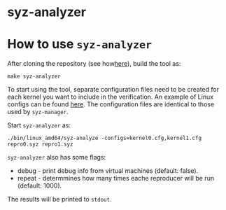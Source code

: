 # syz-analyzer
# How to use `syz-analyzer`
After cloning the repository (see how[here](/docs/linux/setup.md#go-and-syzkaller)), build the tool as:

```
make syz-analyzer
```

To start using the tool, separate configuration files need to be created for
each kernel you want to include in the verification. An example of Linux
configs can be found [here](/docs/linux/setup_ubuntu-host_qemu-vm_x86-64-kernel.md#syzkaller). The configuration files
are identical to those used by `syz-manager`.

Start `syz-analyzer` as:
```
./bin/linux_amd64/syz-analyze -configs=kernel0.cfg,kernel1.cfg repro0.syz repro1.syz
```
`syz-analyzer` also has some flags:
* debug - print debug info from virtual machines (default: false).
* repeat - determmines how many times eache reproducer will be run (default: 1000).

The results will be printed to `stdout`.